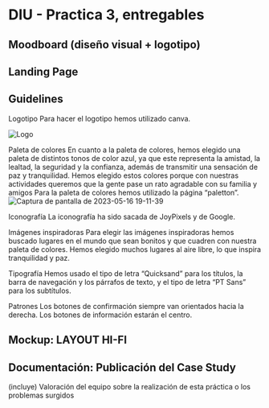 # DIU - Practica 3, entregables

## Moodboard (diseño visual + logotipo)   


## Landing Page


## Guidelines
Logotipo
Para hacer el logotipo hemos utilizado canva.

![Logo](https://github.com/antonio8mg/DIU-WaxyTech/assets/116074772/cb650ebe-0c54-49e7-bbb8-54d806cd8ed3)

Paleta de colores
En cuanto a la paleta de colores, hemos elegido una paleta de distintos tonos de color azul, ya que este representa la amistad, la lealtad, la seguridad y la
confianza, además de transmitir una sensación de paz y tranquilidad. 
Hemos elegido estos colores porque con nuestras actividades queremos que la gente pase un rato agradable con su familia y amigos
Para la paleta de colores hemos utilizado la página “paletton”.
![Captura de pantalla de 2023-05-16 19-11-39](https://github.com/antonio8mg/DIU-WaxyTech/assets/116074772/d57d81ec-4af2-423b-bf6d-ef77ba0e93af)

Iconografía
La iconografía ha sido sacada de JoyPixels y de Google.

Imágenes inspiradoras
Para elegir las imágenes inspiradoras hemos buscado lugares en el mundo que sean bonitos y que cuadren con nuestra paleta de colores. Hemos elegido muchos lugares al
aire libre, lo que inspira tranquilidad y paz.

Tipografía
Hemos usado el tipo de letra “Quicksand” para los títulos, la barra de navegación y los párrafos de texto, y el tipo de letra “PT Sans” para los subtítulos.

Patrones
Los botones de confirmación siempre van orientados hacia la derecha.
Los botones de información estarán el centro.


## Mockup: LAYOUT HI-FI


## Documentación: Publicación del Case Study


(incluye) Valoración del equipo sobre la realización de esta práctica o los problemas surgidos
 

